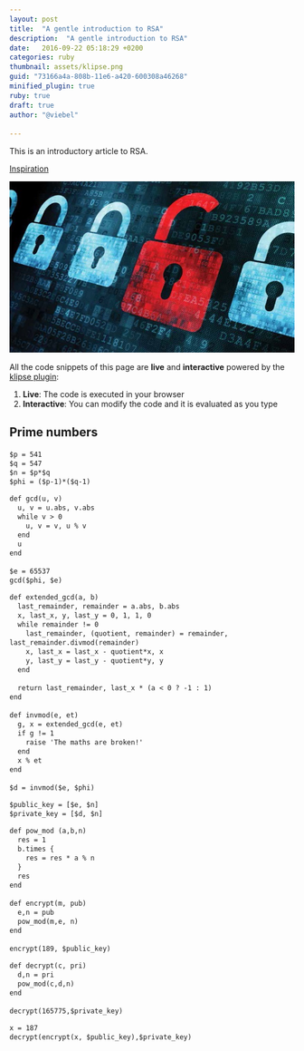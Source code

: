 ```yaml
---
layout: post
title:  "A gentle introduction to RSA"
description:  "A gentle introduction to RSA"
date:   2016-09-22 05:18:29 +0200
categories: ruby
thumbnail: assets/klipse.png
guid: "73166a4a-808b-11e6-a420-600308a46268"
minified_plugin: true
ruby: true
draft: true
author: "@viebel"

---
```



This is an introductory article to RSA.

[Inspiration](http://doctrina.org/How-RSA-Works-With-Examples.html)

![Crypto](/assets/crypto.jpg)

All the code snippets of this page are **live** and **interactive** powered by the [klipse plugin](https://github.com/viebel/klipse):

1. **Live**: The code is executed in your browser
2. **Interactive**: You can modify the code and it is evaluated as you type


## Prime numbers


~~~klipse-eval-ruby
$p = 541
$q = 547
$n = $p*$q
$phi = ($p-1)*($q-1)
~~~


~~~klipse-eval-ruby
def gcd(u, v)
  u, v = u.abs, v.abs
  while v > 0
    u, v = v, u % v
  end
  u
end

$e = 65537
gcd($phi, $e)

~~~

~~~klipse-eval-ruby
def extended_gcd(a, b)
  last_remainder, remainder = a.abs, b.abs
  x, last_x, y, last_y = 0, 1, 1, 0
  while remainder != 0
    last_remainder, (quotient, remainder) = remainder, last_remainder.divmod(remainder)
    x, last_x = last_x - quotient*x, x
    y, last_y = last_y - quotient*y, y
  end
 
  return last_remainder, last_x * (a < 0 ? -1 : 1)
end
 
def invmod(e, et)
  g, x = extended_gcd(e, et)
  if g != 1
    raise 'The maths are broken!'
  end
  x % et
end

$d = invmod($e, $phi)
~~~

~~~klipse-eval-ruby
$public_key = [$e, $n]
$private_key = [$d, $n]
~~~

~~~klipse-eval-ruby
def pow_mod (a,b,n)
  res = 1
  b.times {
    res = res * a % n
  }
  res
end

def encrypt(m, pub)
  e,n = pub
  pow_mod(m,e, n) 
end

encrypt(189, $public_key)
~~~

~~~klipse-eval-ruby
def decrypt(c, pri)
  d,n = pri
  pow_mod(c,d,n)
end

decrypt(165775,$private_key)
~~~

~~~klipse-eval-ruby
x = 187
decrypt(encrypt(x, $public_key),$private_key)
~~~

~~~klipse-eval-ruby
~~~

~~~klipse-eval-ruby
~~~

~~~klipse-eval-ruby
~~~

~~~klipse-eval-ruby
~~~


